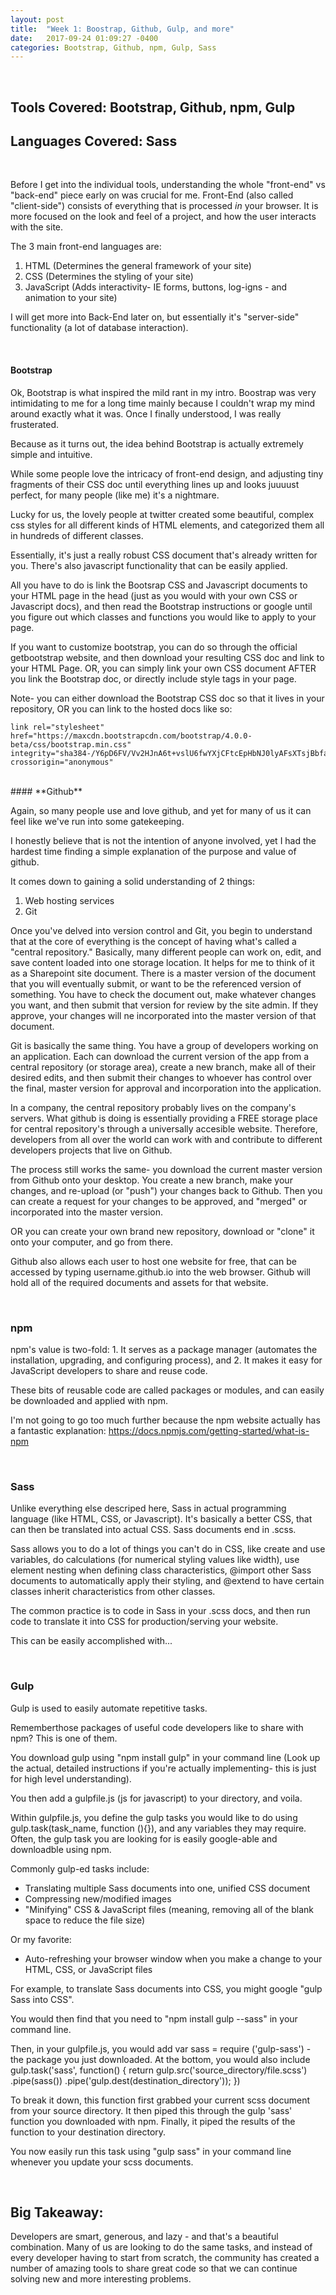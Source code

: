 ```yaml
---
layout: post
title:  "Week 1: Boostrap, Github, Gulp, and more"
date:   2017-09-24 01:09:27 -0400
categories: Bootstrap, Github, npm, Gulp, Sass
---
```

<br>

## **Tools Covered:** Bootstrap, Github, npm, Gulp
## **Languages Covered:** Sass

<br>

Before I get into the individual tools, understanding the whole "front-end" vs "back-end" piece early on was crucial for me. Front-End (also called "client-side") consists of everything that is processed *in* your browser. It is more focused on the look and feel of a project, and how the user interacts with the site. 

The 3 main front-end languages are:
1. HTML (Determines the general framework of your site)
2. CSS (Determines the styling of your site)
3. JavaScript (Adds interactivity- IE forms, buttons, log-igns - and animation to your site)

I will get more into Back-End later on, but essentially it's "server-side" functionality (a lot of database interaction).

<br>

#### **Bootstrap**

Ok, Bootstrap is what inspired the mild rant in my intro. Boostrap was very intimidating to me for a long time mainly because I couldn't wrap my mind around exactly what it was. Once I finally understood, I was really frusterated. 

Because as it turns out, the idea behind Bootstrap is actually extremely simple and intuitive. 

While some people love the intricacy of front-end design, and adjusting tiny fragments of their CSS doc until everything lines up and looks juuuust perfect, for many people (like me) it's a nightmare. 

Lucky for us, the lovely people at twitter created some beautiful, complex css styles for all different kinds of HTML elements, and categorized them all in hundreds of different classes. 

Essentially, it's just a really robust CSS document that's already written for you. There's also javascript functionality that can be easily applied. 

All you have to do is link the Bootsrap CSS and Javascript documents to your HTML page in the head (just as you would with your own CSS or Javascript docs), and then read the Bootstrap instructions or google until you figure out which classes and functions you would like to apply to your page. 

If you want to customize bootstrap, you can do so through the official getbootstrap website, and then download your resulting CSS doc and link to your HTML Page. OR, you can simply link your own CSS document AFTER you link the Bootstrap doc, or directly include style tags in your page. 

Note- you can either download the Bootstrap CSS doc so that it lives in your repository, OR you can link to the hosted docs like so: 

    link rel="stylesheet" href="https://maxcdn.bootstrapcdn.com/bootstrap/4.0.0-beta/css/bootstrap.min.css" integrity="sha384-/Y6pD6FV/Vv2HJnA6t+vslU6fwYXjCFtcEpHbNJ0lyAFsXTsjBbfaDjzALeQsN6M" crossorigin="anonymous"

<br>
#### **Github**

Again, so many people use and love github, and yet for many of us it can feel like we've run into some gatekeeping.

I honestly believe that is not the intention of anyone involved, yet I had the hardest time finding a simple explanation of the purpose and value of github.

It comes down to gaining a solid understanding of 2 things:
1. Web hosting services
2. Git

Once you've delved into version control and Git, you begin to understand that at the core of everything is the concept of having what's called a "central repository." Basically, many different people can work on, edit, and save content loaded into one storage location. It helps for me to think of it as a Sharepoint site document. There is a master version of the document that you will eventually submit, or want to be the referenced version of something. You have to check the document out, make whatever changes you want, and then submit that version for review by the site admin. If they approve, your changes will ne incorporated into the master version of that document. 

Git is basically the same thing. You have a group of developers working on an application. Each can download the current version of the app from a central repository (or storage area), create a new branch, make all of their desired edits, and then submit their changes to whoever has control over the final, master version for approval and incorporation into the application. 

In a company, the central repository probably lives on the company's servers. What github is doing is essentially providing a FREE storage place for central repository's through a universally accesible website. Therefore, developers from all over the world can work with and contribute to different developers projects that live on Github. 

The process still works the same- you download the current master version from Github onto your desktop. You create a new branch, make your changes, and re-upload (or "push") your changes back to Github. Then you can create a request for your changes to be approved, and "merged" or incorporated into the master version. 

OR you can create your own brand new repository, download or "clone" it onto your computer, and go from there. 

Github also allows each user to host one website for free, that can be accessed by typing username.github.io into the web browser. Github will hold all of the required documents and assets for that website. 

<br>

### **npm**

npm's value is two-fold: 1. It serves as a package manager (automates the installation, upgrading, and configuring process), and 2. It makes it easy for JavaScript developers to share and reuse code.  

These bits of reusable code are called packages or modules, and can easily be downloaded and applied with npm. 

I'm not going to go too much further because the npm website actually has a fantastic explanation: https://docs.npmjs.com/getting-started/what-is-npm

<br>

### **Sass**

Unlike everything else descriped here, Sass in actual programming language (like HTML, CSS, or Javascript). It's basically a better CSS, that can then be translated into actual CSS. Sass documents end in .scss. 

Sass allows you to do a lot of things you can't do in CSS, like create and use variables, do calculations (for numerical styling values like width), use element nesting when defining class characteristics, @import other Sass documents to automatically apply their styling, and @extend to have certain classes inherit characteristics from other classes.

The common practice is to code in Sass in your .scss docs, and then run code to translate it into CSS for production/serving your website. 

This can be easily accomplished with...

<br>

### **Gulp**

Gulp is used to easily automate repetitive tasks.

Rememberthose packages of useful code developers like to share with npm? This is one of them. 

You download gulp using "npm install gulp" in your command line (Look up the actual, detailed instructions if you're actually implementing- this is just for high level understanding). 

You then add a gulpfile.js (js for javascript) to your directory, and voila. 

Within gulpfile.js, you define the gulp tasks you would like to do using gulp.task(task_name, function (){}), and any variables they may require. Often, the gulp task you are looking for is easily google-able and downloadble using npm. 

Commonly gulp-ed tasks include:
  * Translating multiple Sass documents into one, unified CSS document
  * Compressing new/modified images
  * "Minifying" CSS & JavaScript files (meaning, removing all of the blank space to reduce the file size)

Or my favorite:
  * Auto-refreshing your browser window when you make a change to your HTML, CSS, or JavaScript files

For example, to translate Sass documents into CSS, you might google "gulp Sass into CSS".

You would then find that you need to "npm install gulp --sass" in your command line. 

Then, in your gulpfile.js, you would add var sass = require ('gulp-sass') - the package you just downloaded. At the bottom, you would also include gulp.task('sass', function() {
	return gulp.src('source_directory/file.scss')
	.pipe(sass())
	.pipe('gulp.dest(destination_directory'));
})

To break it down, this function first grabbed your current scss document from your source directory. It then piped this through the gulp 'sass' function you downloaded with npm. Finally, it piped the results of the function to your destination directory. 

You now easily run this task using "gulp sass" in your command line whenever you update your scss documents. 

<br>

## Big Takeaway:
Developers are smart, generous, and lazy - and that's a beautiful combination. Many of us are looking to do the same tasks, and instead of every developer having to start from scratch, the community has created a number of amazing tools to share great code so that we can continue solving new and more interesting problems.  







